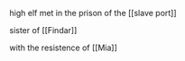 high elf met in the prison of the [[slave port]]

sister of [[Findar]]

with the resistence of [[Mia]]